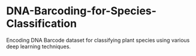 # DNA-Barcoding-for-Species-Classification
Encoding DNA Barcode dataset for classifying plant species using various deep learning techniques.
